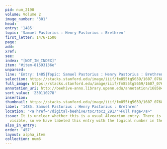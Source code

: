 ```yaml
---
pid: num_2190
volume: Volume 2
image_number: '301'
head:
entry: '1485'
topic: 'Samuel Pastorius : Henry Pastorius : Brethren'
first_letter: 1476-1500
page:
add:
xref:
see:
index: "[NOT_IN_INDEX]"
item: "#item-81593136e"
unparsed:
line: 'Entry: 1485|Topic: Samuel Pastorius : Henry Pastorius : Brethren|Index: [NOT_IN_INDEX]|#item-81593136e'
selection: https://stacks.stanford.edu/image/iiif/fm855tg5659/1607_0768/401,278,2930,1328/full/0/default.jpg
full_image: https://stacks.stanford.edu/image/iiif/fm855tg5659/1607_0768/full/full/0/default.jpg
annotation_uri: http://beehive-anno.library.upenn.edu/annotation/1685846025135
sort_value: '230110278'
insertion:
thumbnail: https://stacks.stanford.edu/image/iiif/fm855tg5659/1607_0768/401,278,600,180/250,/0/default.jpg
label: '1485. Samuel Pastorius : Henry Pastorius : Brethren'
location: "<a href='/digital-beehive/toc/toc2_291/'>Full Page</a>"
issue: It is unclear whether this is a usual Alvearium entry. There is no entry number
  visible, so we have labeled this entry with the logical number in the sequence.
also_in_entry:
order: '457'
layout: alpha_item
collection: num6
---
```

